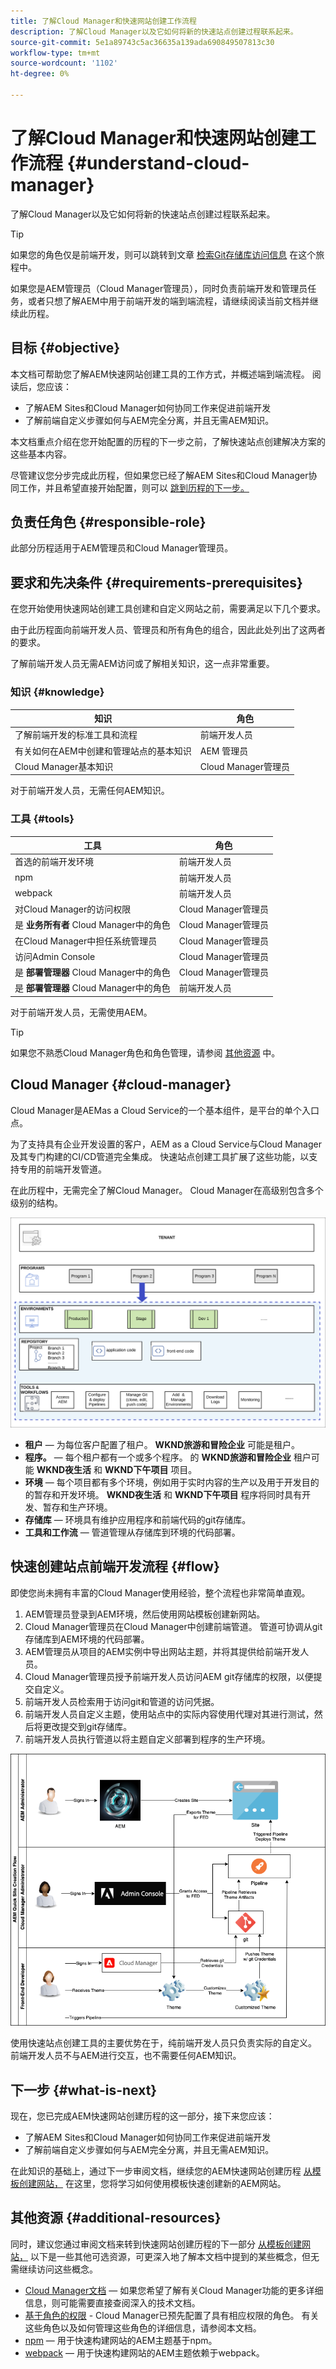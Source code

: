 ```yaml
---
title: 了解Cloud Manager和快速网站创建工作流程
description: 了解Cloud Manager以及它如何将新的快速站点创建过程联系起来。
source-git-commit: 5e1a89743c5ac36635a139ada690849507813c30
workflow-type: tm+mt
source-wordcount: '1102'
ht-degree: 0%

---
```



# 了解Cloud Manager和快速网站创建工作流程 {#understand-cloud-manager}

了解Cloud Manager以及它如何将新的快速站点创建过程联系起来。

>[!TIP]
>
>如果您的角色仅是前端开发，则可以跳转到文章 [检索Git存储库访问信息](retrieve-access.md) 在这个旅程中。
>
>如果您是AEM管理员（Cloud Manager管理员），同时负责前端开发和管理员任务，或者只想了解AEM中用于前端开发的端到端流程，请继续阅读当前文档并继续此历程。

## 目标 {#objective}

本文档可帮助您了解AEM快速网站创建工具的工作方式，并概述端到端流程。 阅读后，您应该：

* 了解AEM Sites和Cloud Manager如何协同工作来促进前端开发
* 了解前端自定义步骤如何与AEM完全分离，并且无需AEM知识。

本文档重点介绍在您开始配置的历程的下一步之前，了解快速站点创建解决方案的这些基本内容。

尽管建议您分步完成此历程，但如果您已经了解AEM Sites和Cloud Manager协同工作，并且希望直接开始配置，则可以 [跳到历程的下一步。](create-site.md)

## 负责任角色 {#responsible-role}

此部分历程适用于AEM管理员和Cloud Manager管理员。

## 要求和先决条件 {#requirements-prerequisites}

在您开始使用快速网站创建工具创建和自定义网站之前，需要满足以下几个要求。

由于此历程面向前端开发人员、管理员和所有角色的组合，因此此处列出了这两者的要求。

了解前端开发人员无需AEM访问或了解相关知识，这一点非常重要。

### 知识 {#knowledge}

| 知识 | 角色 |
|---|---|
| 了解前端开发的标准工具和流程 | 前端开发人员 |
| 有关如何在AEM中创建和管理站点的基本知识 | AEM 管理员 |
| Cloud Manager基本知识 | Cloud Manager管理员 |

对于前端开发人员，无需任何AEM知识。

### 工具 {#tools}

| 工具 | 角色 |
|---|---|
| 首选的前端开发环境 | 前端开发人员 |
| npm | 前端开发人员 |
| webpack | 前端开发人员 |
| 对Cloud Manager的访问权限 | Cloud Manager管理员 |
| 是 **业务所有者** Cloud Manager中的角色 | Cloud Manager管理员 |
| 在Cloud Manager中担任系统管理员 | Cloud Manager管理员 |
| 访问Admin Console | Cloud Manager管理员 |
| 是 **部署管理器** Cloud Manager中的角色 | Cloud Manager管理员 |
| 是 **部署管理器** Cloud Manager中的角色 | 前端开发人员 |

对于前端开发人员，无需使用AEM。

>[!TIP]
>
>如果您不熟悉Cloud Manager角色和角色管理，请参阅 [其他资源](#additional-resources) 中。

## Cloud Manager {#cloud-manager}

Cloud Manager是AEMas a Cloud Service的一个基本组件，是平台的单个入口点。

为了支持具有企业开发设置的客户，AEM  as a Cloud Service与Cloud Manager及其专门构建的CI/CD管道完全集成。 快速站点创建工具扩展了这些功能，以支持专用的前端开发管道。

在此历程中，无需完全了解Cloud Manager。 Cloud Manager在高级别包含多个级别的结构。

![Cloud Manager结构](assets/cloud-manager-structure.png)

* **租户**  — 为每位客户配置了租户。 **WKND旅游和冒险企业** 可能是租户。
* **程序。**  — 每个租户都有一个或多个程序。 的 **WKND旅游和冒险企业** 租户可能 **WKND夜生活** 和 **WKND下午项目** 项目。
* **环境**  — 每个项目都有多个环境，例如用于实时内容的生产以及用于开发目的的暂存和开发环境。 **WKND夜生活** 和 **WKND下午项目** 程序将同时具有开发、暂存和生产环境。
* **存储库**  — 环境具有维护应用程序和前端代码的git存储库。
* **工具和工作流**  — 管道管理从存储库到环境的代码部署。

## 快速创建站点前端开发流程 {#flow}

即使您尚未拥有丰富的Cloud Manager使用经验，整个流程也非常简单直观。

1. AEM管理员登录到AEM环境，然后使用网站模板创建新网站。
1. Cloud Manager管理员在Cloud Manager中创建前端管道。 管道可协调从git存储库到AEM环境的代码部署。
1. AEM管理员从项目的AEM实例中导出网站主题，并将其提供给前端开发人员。
1. Cloud Manager管理员授予前端开发人员访问AEM git存储库的权限，以便提交自定义。
1. 前端开发人员检索用于访问git和管道的访问凭据。
1. 前端开发人员自定义主题，使用站点中的实际内容使用代理对其进行测试，然后将更改提交到git存储库。
1. 前端开发人员执行管道以将主题自定义部署到程序的生产环境。

![快速网站创建流程](assets/qsc-flow.png)

使用快速站点创建工具的主要优势在于，纯前端开发人员只负责实际的自定义。 前端开发人员不与AEM进行交互，也不需要任何AEM知识。

## 下一步 {#what-is-next}

现在，您已完成AEM快速网站创建历程的这一部分，接下来您应该：

* 了解AEM Sites和Cloud Manager如何协同工作来促进前端开发
* 了解前端自定义步骤如何与AEM完全分离，并且无需AEM知识。

在此知识的基础上，通过下一步审阅文档，继续您的AEM快速网站创建历程 [从模板创建网站，](create-site.md) 在这里，您将学习如何使用模板快速创建新的AEM网站。

## 其他资源 {#additional-resources}

同时，建议您通过审阅文档来转到快速网站创建历程的下一部分 [从模板创建网站，](create-site.md) 以下是一些其他可选资源，可更深入地了解本文档中提到的某些概念，但无需继续访问这些概念。

* [Cloud Manager文档](https://experienceleague.adobe.com/docs/experience-manager-cloud-service/onboarding/onboarding-concepts/cloud-manager-introduction.html)  — 如果您希望了解有关Cloud Manager功能的更多详细信息，则可能需要直接查阅深入的技术文档。
* [基于角色的权限](https://experienceleague.adobe.com/docs/experience-manager-cloud-manager/using/requirements/role-based-permissions.html) - Cloud Manager已预先配置了具有相应权限的角色。 有关这些角色以及如何管理这些角色的详细信息，请参阅本文档。
* [npm](https://www.npmjs.com)  — 用于快速构建网站的AEM主题基于npm。
* [webpack](https://webpack.js.org)  — 用于快速构建网站的AEM主题依赖于webpack。
